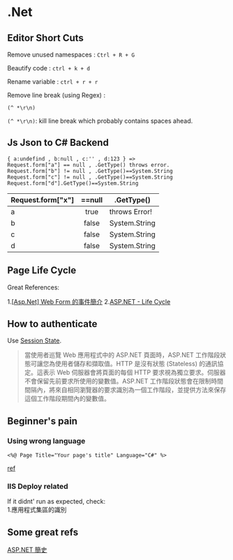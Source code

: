 # .Net

## Editor Short Cuts

Remove unused namespaces : `Ctrl + R + G`

Beautify code : `ctrl + k + d`

Rename variable : `ctrl + r + r`

Remove line break (using Regex) :

    (^ *\r\n)

`(^ *\r\n)`: kill line break which probably contains spaces ahead.

## Js Json to C# Backend

    { a:undefind , b:null , c:'' , d:123 } => 
    Request.form["a"] == null , .GetType() throws error.
    Request.form["b"] != null , .GetType()==System.String
    Request.form["c"] != null , .GetType()==System.String
    Request.form["d"].GetType()==System.String

Request.form["x"] | ==null | .GetType()
------------------|:------:|---------------
a                 | true   |  throws Error!
b                 | false  |  System.String
c                 | false  |  System.String
d                 | false  |  System.String

## Page Life Cycle

Great References:

1.[[Asp.Net] Web Form 的事件簡介](https://careychen.pixnet.net/blog/post/22573436-%5Basp.net%5D-web-form-%E7%9A%84%E4%BA%8B%E4%BB%B6%E7%B0%A1%E4%BB%8B)
2.[ASP.NET - Life Cycle](https://www.tutorialspoint.com/asp.net/asp.net_life_cycle.htm)

## How to authenticate

Use [Session State](https://www.eztrust.com.tw/html/webdesign/show.aspx?num=20&category=C&kind=19).

> 當使用者巡覽 Web 應用程式中的 ASP.NET 頁面時，ASP.NET 工作階段狀態可讓您為使用者儲存和擷取值。HTTP 是沒有狀態 (Stateless) 的通訊協定。這表示 Web 伺服器會將頁面的每個 HTTP 要求視為獨立要求。伺服器不會保留先前要求所使用的變數值。ASP.NET 工作階段狀態會在限制時間間隔內，將來自相同瀏覽器的要求識別為一個工作階段，並提供方法來保存這個工作階段期間內的變數值。

## Beginner's pain

### Using wrong language

    <%@ Page Title="Your page's title" Language="C#" %>

[ref](http://hk.voidcc.com/question/p-kupslmka-rp.html)

### IIS Deploy related

If it didnt' run as expected, check:  
1.應用程式集區的識別

## Some great refs

[ASP.NET 簡史](https://blog.darkthread.net/blog/aspnet-history/)
